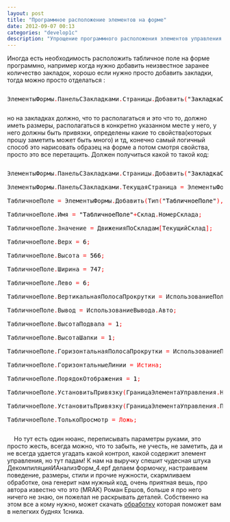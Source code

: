 ```yaml
---
layout: post
title: "Программное расположение элементов на форме"
date: 2012-09-07 00:13
categories: "develop1c"
description: "Упрощение программного расположения элементов управления на форме."
---
```

Иногда есть необходимость расположить табличное поле на форме программно, например когда нужно добавить неизвестное заранее количество закладок, хорошо если нужно просто добавить закладки, тогда можно просто отделаться :
<pre><p>ЭлементыФормы<font color=red>.</font>ПанельСЗакладками<font color=red>.</font>Страницы<font color=red>.</font>Добавить<font color=red>(</font><font color=black>"ЗакладкаСклад"</font><font color=red>+</font>Склад<font color=red>.</font>НомерСклада<font color=red>, </font>Склад<font color=red>.</font>Наименование<font color=red>);</font></p></pre>
но на закладках должно, что то располагаться и это что то, должно иметь размеры, располагаться в конкретно указанном месте у него,  у него должны быть привязки, определены какие то свойства(которых прошу заметить может быть много) и тд, конечно самый логичный способ это нарисовать образец на форме а потом смотря свойства, просто это все перетащить. Должен получиться какой то такой код:
<pre><p>ЭлементыФормы<font color=red>.</font>ПанельСЗакладками<font color=red>.</font>Страницы<font color=red>.</font>Добавить<font color=red>(</font><font color=black>"ЗакладкаСклад"</font><font color=red>+</font>Склад<font color=red>.</font>НомерСклада<font color=red>, </font>Склад<font color=red>.</font>Наименование<font color=red>);<br>
</font>ЭлементыФормы<font color=red>.</font>ПанельСЗакладками<font color=red>.</font>ТекущаяСтраница <font color=red>= </font>ЭлементыФормы<font color=red>.</font>ПанельСЗакладками<font color=red>.</font>Страницы<font color=red>[</font><font color=black>"ЗакладкаСклад"</font><font color=red>+</font>Склад<font color=red>.</font>НомерСклада<font color=red>];<br>
</font>ТабличноеПоле <font color=red>= </font>ЭлементыФормы<font color=red>.</font>Добавить<font color=red>(</font>Тип<font color=red>(</font><font color=black>"ТабличноеПоле"</font><font color=red>),</font><font color=black>"ТабличноеПоле"</font><font color=red>+</font>Склад<font color=red>.</font>НомерСклада<font color=red>,Истина,</font>ЭлементыФормы<font color=red>.</font>ПанельСЗакладками<font color=red>);<br>
</font>ТабличноеПоле<font color=red>.</font>Имя <font color=red>= </font><font color=black>"ТабличноеПоле"</font><font color=red>+</font>Склад<font color=red>.</font>НомерСклада<font color=red>;<br>
</font>ТабличноеПоле<font color=red>.</font>Значение <font color=red>= </font>ДвиженияПоСкладам<font color=red>[</font>ТекущийСклад<font color=red>];<br>
</font>ТабличноеПоле<font color=red>.</font>Верх <font color=red>= </font><font color=black>6</font><font color=red>;<br>
</font>ТабличноеПоле<font color=red>.</font>Высота <font color=red>= </font><font color=black>566</font><font color=red>;<br>
</font>ТабличноеПоле<font color=red>.</font>Ширина <font color=red>= </font><font color=black>747</font><font color=red>;<br>
</font>ТабличноеПоле<font color=red>.</font>Лево <font color=red>= </font><font color=black>6</font><font color=red>;<br>
</font>ТабличноеПоле<font color=red>.</font>ВертикальнаяПолосаПрокрутки <font color=red>= </font>ИспользованиеПолосыПрокрутки<font color=red>.</font>Использоватьавтоматически<font color=red>;<br>
</font>ТабличноеПоле<font color=red>.</font>Вывод <font color=red>= </font>ИспользованиеВывода<font color=red>.</font>Авто<font color=red>;<br>
</font>ТабличноеПоле<font color=red>.</font>ВысотаПодвала <font color=red>= </font><font color=black>1</font><font color=red>;<br>
</font>ТабличноеПоле<font color=red>.</font>ВысотаШапки <font color=red>= </font><font color=black>1</font><font color=red>;<br>
</font>ТабличноеПоле<font color=red>.</font>ГоризонтальнаяПолосаПрокрутки <font color=red>= </font>ИспользованиеПолосыПрокрутки<font color=red>.</font>Использоватьавтоматически<font color=red>;<br>
</font>ТабличноеПоле<font color=red>.</font>ГоризонтальныеЛинии <font color=red>= Истина;<br>
</font>ТабличноеПоле<font color=red>.</font>ПорядокОтображения <font color=red>= </font><font color=black>1</font><font color=red>;<br>
</font>ТабличноеПоле<font color=red>.</font>УстановитьПривязку<font color=red>(</font>ГраницаЭлементаУправления<font color=red>.</font>Низ<font color=red>,</font>ЭтаФорма<font color=red>.</font>Панель<font color=red>,</font>ГраницаЭлементаУправления<font color=red>.</font>Низ<font color=red>);<br>
</font>ТабличноеПоле<font color=red>.</font>УстановитьПривязку<font color=red>(</font>ГраницаЭлементаУправления<font color=red>.</font>Право<font color=red>,</font>ЭтаФорма<font color=red>.</font>Панель<font color=red>,</font>ГраницаЭлементаУправления<font color=red>.</font>Право<font color=red>);<br>
</font>ТабличноеПоле<font color=red>.</font>ТолькоПросмотр <font color=red>= Ложь;</font></p></pre>
&nbsp;&nbsp;&nbsp;&nbsp;Но тут есть один нюанс, переписывать параметры руками, это просто жесть, всегда можно, что то забыть, не учесть,
не заметить, да и не всегда удается угадать какой контрол, какой содержит элемент управления, но тут падам!
К нам на выручку спешит чудесная штука ДекомпиляцияИАнализФорм_4.epf делаем формочку, настраиваем поведение, размеры, стили и прочие нужности,
скармливаем обработке, она генерит нам нужный код, очень приятная вешь, про автора известно что это (MRAK) Роман Ершов, больше я про него ничего не знаю,
он пожелал не раскрывать деталей. Собственно на этом все а кому нужно, может скачать
[обработку](https://googledrive.com/host/0BxFnXEinPWUJckpLWkVCVjc0dUU/ДекомпиляцияИАнализФорм_4.epf) которая поможет вам в нелегких буднях 1сника.
